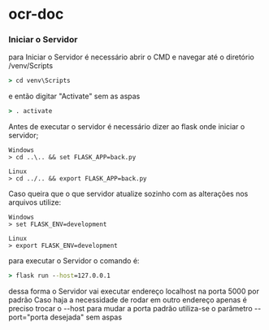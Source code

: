 # ocr-doc

### Iniciar o Servidor

para Iniciar o Servidor é necessário abrir o CMD e navegar até o diretório /venv/Scripts
```cmd
> cd venv\Scripts
```
e então digitar "Activate" sem as aspas
```cmd
> . activate
```

Antes de executar o servidor é necessário dizer ao flask onde iniciar o servidor;
```
Windows
> cd ..\.. && set FLASK_APP=back.py

Linux
> cd ../.. && export FLASK_APP=back.py
```
Caso queira que o que servidor atualize sozinho com as alterações nos arquivos utilize:
```
Windows
> set FLASK_ENV=development

Linux
> export FLASK_ENV=development
```
para executar o Servidor o comando é:
```cmd
> flask run --host=127.0.0.1
```
dessa forma o Servidor vai executar endereço localhost na porta 5000 por padrão
Caso haja a necessidade de rodar em outro endereço apenas é preciso trocar o --host
para mudar a porta padrão utiliza-se o parâmetro --port="porta desejada" sem aspas
